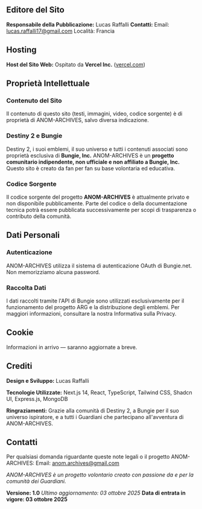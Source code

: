 ## Editore del Sito
**Responsabile della Pubblicazione:**
Lucas Raffalli
**Contatti:**
Email: [lucas.raffalli17@gmail.com](mailto:lucas.raffalli17@gmail.com)
Località: Francia

## Hosting
**Host del Sito Web:**
Ospitato da **Vercel Inc.** ([vercel.com](https://vercel.com/))

## Proprietà Intellettuale
### Contenuto del Sito
Il contenuto di questo sito (testi, immagini, video, codice sorgente) è di proprietà di ANOM-ARCHIVES, salvo diversa indicazione.

### Destiny 2 e Bungie
Destiny 2, i suoi emblemi, il suo universo e tutti i contenuti associati sono proprietà esclusiva di **Bungie, Inc.**
ANOM-ARCHIVES è un **progetto comunitario indipendente, non ufficiale e non affiliato a Bungie, Inc.** Questo sito è creato da fan per fan su base volontaria ed educativa.

### Codice Sorgente
Il codice sorgente del progetto **ANOM-ARCHIVES** è attualmente privato e non disponibile pubblicamente. Parte del codice o della documentazione tecnica potrà essere pubblicata successivamente per scopi di trasparenza o contributo della comunità.

## Dati Personali
### Autenticazione
ANOM-ARCHIVES utilizza il sistema di autenticazione OAuth di Bungie.net. Non memorizziamo alcuna password.

### Raccolta Dati
I dati raccolti tramite l'API di Bungie sono utilizzati esclusivamente per il funzionamento del progetto ARG e la distribuzione degli emblemi.
Per maggiori informazioni, consultare la nostra Informativa sulla Privacy.

## Cookie
Informazioni in arrivo — saranno aggiornate a breve.

## Crediti
**Design e Sviluppo:**
Lucas Raffalli

**Tecnologie Utilizzate:**
Next.js 14, React, TypeScript, Tailwind CSS, Shadcn UI, Express.js, MongoDB

**Ringraziamenti:**
Grazie alla comunità di Destiny 2, a Bungie per il suo universo ispiratore,
e a tutti i Guardiani che partecipano all'avventura di ANOM-ARCHIVES.

## Contatti
Per qualsiasi domanda riguardante queste note legali o il progetto ANOM-ARCHIVES:
Email: [anom.archives@gmail.com](mailto:anom.archives@gmail.com)

*ANOM-ARCHIVES è un progetto volontario creato con passione da e per la comunità dei Guardiani.*

**Versione: 1.0**
*Ultimo aggiornamento: 03 ottobre 2025*
**Data di entrata in vigore: 03 ottobre 2025**